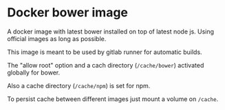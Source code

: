 # Docker bower image

A docker image with latest bower installed on top of latest node js. Using official images as long as possible.

This image is meant to be used by gitlab runner for automatic builds.

The "allow root" option and a cach directory (`/cache/bower`) activated globally for bower. 

Also a cache directory (`/cache/npm`) is set for npm.

To persist cache between different images just mount a volume on `/cache`.
